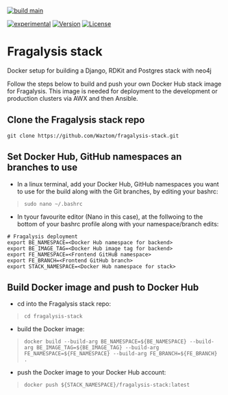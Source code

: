 [![build main](https://github.com/xchem/fragalysis-stack/actions/workflows/build-main.yaml/badge.svg)](https://github.com/xchem/fragalysis-stack/actions/workflows/build-main.yaml)

[![experimental](http://badges.github.io/stability-badges/dist/experimental.svg)](http://github.com/xchem/fragalysis-stack)
[![Version](http://img.shields.io/badge/version-0.0.1-blue.svg?style=flat)](https://github.com/xchem/fragalysis-stack)
[![License](http://img.shields.io/badge/license-Apache%202.0-blue.svg?style=flat)](https://github.com/xchem/fragalysis-stack/blob/master/LICENSE.txt)

# Fragalysis stack
Docker setup for building a Django, RDKit and Postgres stack with neo4j 

Follow the steps below to build and push your own Docker Hub stack image for Fragalysis. This image is needed for deployment to the development or production clusters via AWX and then Ansible.

## <a name="clonerepo"></a>Clone the Fragalysis stack repo

`git clone https://github.com/Waztom/fragalysis-stack.git`

## <a name="exportnamespaces"></a>Set Docker Hub, GitHub namespaces an branches to use

- In a linux terminal, add your Docker Hub, GitHub namespaces you want to use for the build along with the Git branches, by editing your bashrc:
> `sudo nano ~/.bashrc` <br>

- In tyour favourite editor (Nano in this case), at the follwoing to the bottom of your bashrc profile along with your namespace/branch edits: 

```
# Fragalysis deployment
export BE_NAMESPACE=<Docker Hub namespace for backend>
export BE_IMAGE_TAG=<Docker Hub image tag for backend>
export FE_NAMESPACE=<Frontend GitHuB namespace>
export FE_BRANCH=<Frontend GitHub branch>
export STACK_NAMESPACE=<Docker Hub namespace for stack>
``` 

## <a name="dockerstack"></a>Build Docker image and push to Docker Hub 

- cd into the Fragalysis stack repo:
> `cd fragalysis-stack`

- build the Docker image:
> `docker build --build-arg BE_NAMESPACE=${BE_NAMESPACE} --build-arg BE_IMAGE_TAG=${BE_IMAGE_TAG} --build-arg FE_NAMESPACE=${FE_NAMESPACE} --build-arg FE_BRANCH=${FE_BRANCH} .` <br>

- push the Docker image to your Docker Hub account:
> `docker push ${STACK_NAMESPACE}/fragalysis-stack:latest`
